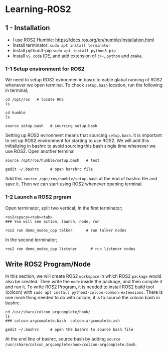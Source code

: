 # Learning-ROS2

## 1 - Installation
- I use ROS2 Humble: https://docs.ros.org/en/humble/Installation.html
- Install terminator: ```sudo apt install terminator```
- Install python3-pip ```sudo apt install python3-pip```
- Install `VS code` IDE, and add extension of `c++`, `python` and `cmake`.

### 1-1 Setup environment for ROS2
We need to setup ROS2 evironmen in basrc to eable glabal running of ROS2 whenever we open terminal.
To check `setup.bash` location, run the following in terminal;
```
cd /opt/ros   # locate ROS
ls

cd humble
ls

source setup.bash   # sourcing setup.bash
```
Setting up ROS2 evironment means that sourcing `setup.bash`. It is important to set up ROS2 environment for starting to use ROS2. We will add this initializing in bashrc to avoid sourcing this bash single time whenever we use ROS2. Open another terminal
```
source /opt/ros/humble/setup.bash   # test

gedit ~/.bashrc     # open barshrc file
```
Add this `source /opt/ros/humble/setup.bash` at the end of bashrc file and save it. Then we can start using ROS2 whenever opening terminal.

### 1-2 Launch a ROS2 prgram
Open terminator, split two vertical;
In the first terminator;
```
ros2<space><tab><tab>
### You will see action, launch, node, run

ros2 run demo_nodes_cpp talker      # run talker nodes
```
In the second terminator;
```
ros2 run demo_nodes_cpp listener      # run listener nodes
```

## Write ROS2 Program/Node
In this section, we will create ROS2 `workspace` in which ROS2 `package` would also be created. Then write the `node` inside the package, and then compile it and run it.
To write ROS2 Program, it is needed to install ROS2 build tool (colcon) with ```sudo apt install python3-colcon-common-extensions```.
There is one more thing needed to do with colcon; it is to source the colcon bash in bashrc.
```
cd /usr/share/colcon_argcomplete/hook/
ls
### colcon-argcomplete.bash  colcon-argcomplete.zsh

gedit ~/.bashrc     # open the bashrc to source bash file
```
At the end line of bashrc, source bash by adding ```source /usr/share/colcon_argcomplete/hook/colcon-argcomplete.bash```.
